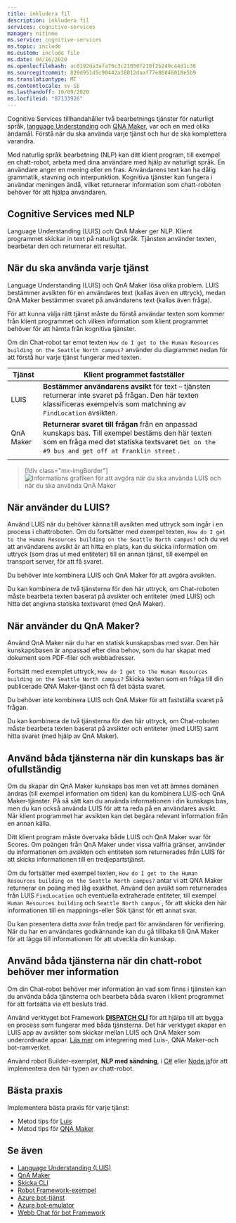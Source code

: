 ```yaml
---
title: inkludera fil
description: inkludera fil
services: cognitive-services
manager: nitinme
ms.service: cognitive-services
ms.topic: include
ms.custom: include file
ms.date: 04/16/2020
ms.openlocfilehash: ac0192da3afa76c3c21056f218f2b249c44d1c36
ms.sourcegitcommit: 829d951d5c90442a38012daaf77e86046018e5b9
ms.translationtype: MT
ms.contentlocale: sv-SE
ms.lasthandoff: 10/09/2020
ms.locfileid: "87133926"
---
```

Cognitive Services tillhandahåller två bearbetnings tjänster för naturligt språk, [language Understanding](../luis/what-is-luis.md) och [QNA Maker](../qnamaker/overview/overview.md), var och en med olika ändamål. Förstå när du ska använda varje tjänst och hur de ska komplettera varandra.

Med naturlig språk bearbetning (NLP) kan ditt klient program, till exempel en chatt-robot, arbeta med dina användare med hjälp av naturligt språk. En användare anger en mening eller en fras. Användarens text kan ha dålig grammatik, stavning och interpunktion. Kognitiva tjänster kan fungera i användar meningen ändå, vilket returnerar information som chatt-roboten behöver för att hjälpa användaren.

## <a name="cognitive-services-with-nlp"></a>Cognitive Services med NLP

Language Understanding (LUIS) och QnA Maker ger NLP. Klient programmet skickar in text på naturligt språk. Tjänsten använder texten, bearbetar den och returnerar ett resultat.

## <a name="when-to-use-each-service"></a>När du ska använda varje tjänst

Language Understanding (LUIS) och QnA Maker lösa olika problem. LUIS bestämmer avsikten för en användares text (kallas även en uttryck), medan QnA Maker bestämmer svaret på användarens text (kallas även fråga).

För att kunna välja rätt tjänst måste du förstå användar texten som kommer från klient programmet och vilken information som klient programmet behöver för att hämta från kognitiva tjänster.

Om din Chat-robot tar emot texten `How do I get to the Human Resources building on the Seattle North campus?` använder du diagrammet nedan för att förstå hur varje tjänst fungerar med texten.

|Tjänst|Klient programmet fastställer|
|--|--|
|LUIS|**Bestämmer användarens avsikt** för text – tjänsten returnerar inte svaret på frågan. Den här texten klassificeras exempelvis som matchning av `FindLocation` avsikten.<br>|
|QnA Maker|**Returnerar svaret till frågan** från en anpassad kunskaps bas. Till exempel bestäms den här texten som en fråga med det statiska textsvaret  `Get on the #9 bus and get off at Franklin street` .|
|||

> [!div class="mx-imgBorder"]
> ![Informations grafiken för att avgöra när du ska använda LUIS och när du ska använda QnA Maker](./luis-qna-maker-together-decision.png)

## <a name="when-do-you-use-luis"></a>När använder du LUIS?

Använd LUIS när du behöver känna till avsikten med uttryck som ingår i en process i chattroboten. Om du fortsätter med exempel texten, `How do I get to the Human Resources building on the Seattle North campus?` och du vet att användarens avsikt är att hitta en plats, kan du skicka information om uttryck (som dras ut med entiteter) till en annan tjänst, till exempel en transport server, för att få svaret.

Du behöver inte kombinera LUIS och QnA Maker för att avgöra avsikten.

Du kan kombinera de två tjänsterna för den här uttryck, om Chat-roboten måste bearbeta texten baserat på avsikter och entiteter (med LUIS) och hitta det angivna statiska textsvaret (med QnA Maker).

## <a name="when-do-you-use-qna-maker"></a>När använder du QnA Maker?

Använd QnA Maker när du har en statisk kunskapsbas med svar. Den här kunskapsbasen är anpassad efter dina behov, som du har skapat med dokument som PDF-filer och webbadresser.

Fortsätt med exemplet uttryck, `How do I get to the Human Resources building on the Seattle North campus?` Skicka texten som en fråga till din publicerade QNA Maker-tjänst och få det bästa svaret.

Du behöver inte kombinera LUIS och QnA Maker för att fastställa svaret på frågan.

Du kan kombinera de två tjänsterna för den här uttryck, om Chat-roboten måste bearbeta texten baserat på avsikter och entiteter (med LUIS) samt hitta svaret (med hjälp av QnA Maker).

## <a name="use-both-services-when-your-knowledge-base-is-incomplete"></a>Använd båda tjänsterna när din kunskaps bas är ofullständig

Om du skapar din QnA Maker kunskaps bas men vet att ämnes domänen ändras (till exempel information om tiden) kan du kombinera LUIS-och QnA Maker-tjänster. På så sätt kan du använda informationen i din kunskaps bas, men du kan också använda LUIS för att ta reda på en användares avsikt. När klient programmet har avsikten kan det begära relevant information från en annan källa.

Ditt klient program måste övervaka både LUIS och QnA Maker svar för Scores. Om poängen från QnA Maker under vissa valfria gränser, använder du informationen om avsikten och entiteten som returnerades från LUIS för att skicka informationen till en tredjepartstjänst.

Om du fortsätter med exempel texten, `How do I get to the Human Resources building on the Seattle North campus?` antar vi att QNA Maker returnerar en poäng med låg exakthet. Använd den avsikt som returnerades från LUIS `FindLocation` och eventuella extraherade entiteter, till exempel `Human Resources building` och `Seattle North campus` , för att skicka den här informationen till en mappnings-eller Sök tjänst för ett annat svar.

Du kan presentera detta svar från tredje part för användaren för verifiering. När du har en användares godkännande kan du gå tillbaka till QnA Maker för att lägga till informationen för att utveckla din kunskap.

## <a name="use-both-services-when-your-chat-bot-needs-more-information"></a>Använd båda tjänsterna när din chatt-robot behöver mer information

Om din Chat-robot behöver mer information än vad som finns i tjänsten kan du använda båda tjänsterna och bearbeta båda svaren i klient programmet för att fortsätta via ett besluts träd.

Använd verktyget bot Framework **[DISPATCH CLI](https://github.com/Microsoft/botbuilder-tools/tree/master/packages/Dispatch)** för att hjälpa till att bygga en process som fungerar med båda tjänsterna. Det här verktyget skapar en LUIS app av avsikter som skickar mellan LUIS och QnA Maker som underordnade appar. [Läs mer](https://docs.microsoft.com/azure/bot-service/bot-builder-tutorial-dispatch?view=azure-bot-service-4.0&tabs=cs) om integrering med Luis-, QNA Maker-och bot-ramverket.

Använd robot Builder-exemplet, **NLP med sändning**, i [C#](https://github.com/microsoft/BotBuilder-Samples/tree/master/samples/csharp_dotnetcore/14.nlp-with-dispatch) eller [Node.js](https://github.com/microsoft/BotBuilder-Samples/tree/master/samples/javascript_nodejs/14.nlp-with-dispatch)för att implementera den här typen av chatt-robot.

## <a name="best-practices"></a>Bästa praxis

Implementera bästa praxis för varje tjänst:

* Metod tips för [Luis](../luis/luis-concept-best-practices.md)
* Metod tips för [QNA Maker](../qnamaker/concepts/best-practices.md)

## <a name="see-also"></a>Se även

* [Language Understanding (LUIS)](../luis/what-is-luis.md)
* [QnA Maker](../qnamaker/overview/overview.md)
* [Skicka CLI](https://github.com/Microsoft/botbuilder-tools/tree/master/packages/Dispatch)
* [Robot Framework-exempel](https://github.com/Microsoft/BotBuilder-Samples)
* [Azure bot-tjänst](https://docs.microsoft.com/azure/bot-service/bot-service-overview-introduction?view=azure-bot-service-4.0)
* [Azure bot-emulator](https://github.com/Microsoft/BotFramework-Emulator)
* [Webb Chat för bot Framework](https://github.com/microsoft/BotFramework-WebChat)